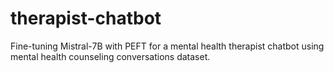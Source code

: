 # therapist-chatbot
Fine-tuning Mistral-7B with PEFT for a mental health therapist chatbot using mental health counseling conversations dataset.
